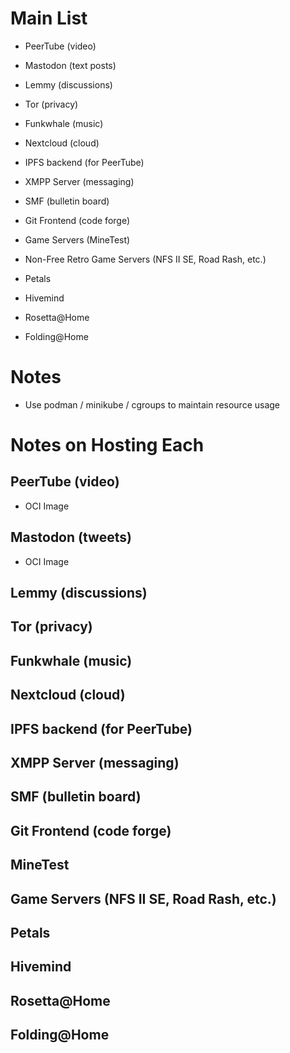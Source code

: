# Main List
- PeerTube (video)
- Mastodon (text posts)
- Lemmy (discussions)
- Tor (privacy)
- Funkwhale (music)
- Nextcloud (cloud)
- IPFS backend (for PeerTube)
- XMPP Server (messaging)
- SMF (bulletin board)
- Git Frontend (code forge)
- Game Servers (MineTest) 
- Non-Free Retro Game Servers (NFS II SE, Road Rash, etc.)

- Petals
- Hivemind
- Rosetta@Home
- Folding@Home
# Notes
- Use podman / minikube / cgroups to maintain resource usage

# Notes on Hosting Each

## PeerTube (video)
- OCI Image
## Mastodon (tweets)
- OCI Image
## Lemmy (discussions)
## Tor (privacy)
## Funkwhale (music)
## Nextcloud (cloud)
## IPFS backend (for PeerTube)
## XMPP Server (messaging)
## SMF (bulletin board)
## Git Frontend (code forge)
## MineTest
## Game Servers (NFS II SE, Road Rash, etc.)



## Petals
## Hivemind
## Rosetta@Home
## Folding@Home